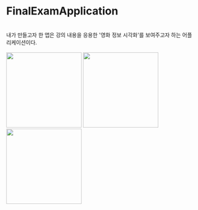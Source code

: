 # FinalExamApplication
<html>
<body>
<br>
내가 만들고자 한 앱은 강의 내용을 응용한 '영화 정보 시각화'를 보여주고자 하는 어플리케이션이다.
<br>
  <br>

<div>
  <img width="200" src="https://user-images.githubusercontent.com/70988772/101244337-3e29d000-3749-11eb-97c8-c7e594d235ae.png">
  <img width="200" src="https://user-images.githubusercontent.com/70988772/101244104-c7d89e00-3747-11eb-90da-9ef5b82dbdad.png">
  <img width="200" src="https://user-images.githubusercontent.com/70988772/101244122-ed65a780-3747-11eb-8a78-a42f137b00e9.png">
 </div>
  
